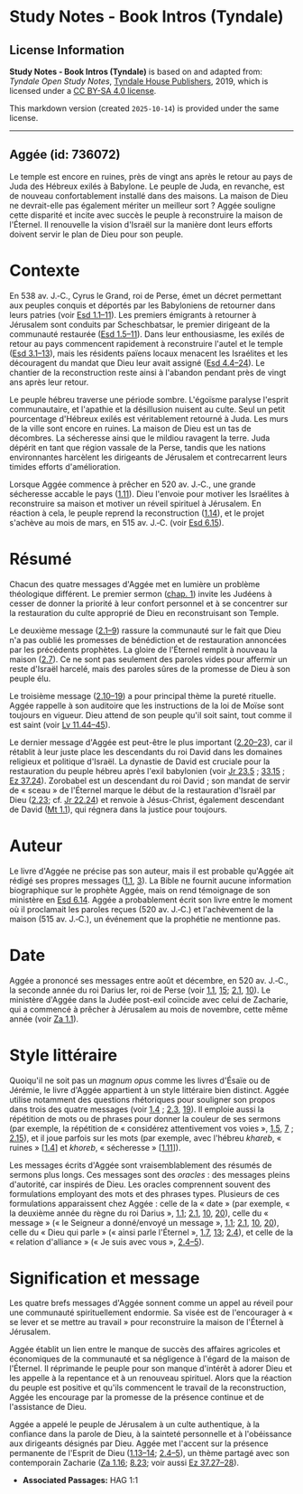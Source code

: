 # Study Notes - Book Intros (Tyndale)

## License Information

**Study Notes - Book Intros (Tyndale)** is based on and adapted from: _Tyndale Open Study Notes_, [Tyndale House Publishers](https://tyndaleopenresources.com/), 2019, which is licensed under a [CC BY-SA 4.0 license](https://creativecommons.org/licenses/by-sa/4.0/legalcode.en).

This markdown version (created `2025-10-14`) is provided under the same license.



--------------------------------

## Aggée (id: 736072)

Le temple est encore en ruines, près de vingt ans après le retour au pays de Juda des Hébreux exilés à Babylone. Le peuple de Juda, en revanche, est de nouveau confortablement installé dans des maisons. La maison de Dieu ne devrait\-elle pas également mériter un meilleur sort ? Aggée souligne cette disparité et incite avec succès le peuple à reconstruire la maison de l'Éternel. Il renouvelle la vision d'Israël sur la manière dont leurs efforts doivent servir le plan de Dieu pour son peuple.

Contexte
========

En 538 av. J.‑C., Cyrus le Grand, roi de Perse, émet un décret permettant aux peuples conquis et déportés par les Babyloniens de retourner dans leurs patries (voir [Esd 1\.1–11](https://ref.ly/Ezra1:1-Ezra1:11)). Les premiers émigrants à retourner à Jérusalem sont conduits par Scheschbatsar, le premier dirigeant de la communauté restaurée ([Esd 1\.5–11](https://ref.ly/Ezra1:5-Ezra1:11)). Dans leur enthousiasme, les exilés de retour au pays commencent rapidement à reconstruire l'autel et le temple ([Esd 3\.1–13](https://ref.ly/Ezra3:1-Ezra3:13)), mais les résidents païens locaux menacent les Israélites et les découragent du mandat que Dieu leur avait assigné ([Esd 4\.4–24](https://ref.ly/Ezra4:4-Ezra4:24)). Le chantier de la reconstruction reste ainsi à l'abandon pendant près de vingt ans après leur retour.

Le peuple hébreu traverse une période sombre. L'égoïsme paralyse l'esprit communautaire, et l'apathie et la désillusion nuisent au culte. Seul un petit pourcentage d'Hébreux exilés est véritablement retourné à Juda. Les murs de la ville sont encore en ruines. La maison de Dieu est un tas de décombres. La sécheresse ainsi que le mildiou ravagent la terre. Juda dépérit en tant que région vassale de la Perse, tandis que les nations environnantes harcèlent les dirigeants de Jérusalem et contrecarrent leurs timides efforts d'amélioration.

Lorsque Aggée commence à prêcher en 520 av. J.‑C., une grande sécheresse accable le pays ([1\.11](https://ref.ly/Hag1:11)). Dieu l'envoie pour motiver les Israélites à reconstruire sa maison et motiver un réveil spirituel à Jérusalem. En réaction à cela, le peuple reprend la reconstruction ([1\.14](https://ref.ly/Hag1:14)), et le projet s'achève au mois de mars, en 515 av. J.‑C. (voir [Esd 6\.15](https://ref.ly/Ezra6:15)).

Résumé
======

Chacun des quatre messages d'Aggée met en lumière un problème théologique différent. Le premier sermon ([chap. 1](https://ref.ly/Hag1:1-Hag1:15)) invite les Judéens à cesser de donner la priorité à leur confort personnel et à se concentrer sur la restauration du culte approprié de Dieu en reconstruisant son Temple.

Le deuxième message ([2\.1–9](https://ref.ly/Hag2:1-Hag2:9)) rassure la communauté sur le fait que Dieu n'a pas oublié les promesses de bénédiction et de restauration annoncées par les précédents prophètes. La gloire de l'Éternel remplit à nouveau la maison ([2\.7](https://ref.ly/Hag2:7)). Ce ne sont pas seulement des paroles vides pour affermir un reste d'Israël harcelé, mais des paroles sûres de la promesse de Dieu à son peuple élu.

Le troisième message ([2\.10–19](https://ref.ly/Hag2:10-Hag2:19)) a pour principal thème la pureté rituelle. Aggée rappelle à son auditoire que les instructions de la loi de Moïse sont toujours en vigueur. Dieu attend de son peuple qu'il soit saint, tout comme il est saint (voir [Lv 11\.44–45](https://ref.ly/Lev11:44-Lev11:45)).

Le dernier message d'Aggée est peut\-être le plus important ([2\.20–23](https://ref.ly/Hag2:20-Hag2:23)), car il rétablit à leur juste place les descendants du roi David dans les domaines religieux et politique d'Israël. La dynastie de David est cruciale pour la restauration du peuple hébreu après l'exil babylonien (voir [Jr 23\.5](https://ref.ly/Jer23:5) ; [33\.15](https://ref.ly/Jer33:15) ; [Ez 37\.24](https://ref.ly/Ezek37:24)). Zorobabel est un descendant du roi David ; son mandat de servir de « sceau » de l'Éternel marque le début de la restauration d'Israël par Dieu ([2\.23](https://ref.ly/Hag2:23); cf. [Jr 22\.24](https://ref.ly/Jer22:24)) et renvoie à Jésus\-Christ, également descendant de David ([Mt 1\.1](https://ref.ly/Matt1:1)), qui régnera dans la justice pour toujours.

Auteur
======

Le livre d'Aggée ne précise pas son auteur, mais il est probable qu'Aggée ait rédigé ses propres messages ([1\.1](https://ref.ly/Hag1:1), [3](https://ref.ly/Hag1:3)). La Bible ne fournit aucune information biographique sur le prophète Aggée, mais on rend témoignage de son ministère en [Esd 6\.14](https://ref.ly/Ezra6:14). Aggée a probablement écrit son livre entre le moment où il proclamait les paroles reçues (520 av. J.‑C.) et l'achèvement de la maison (515 av. J.‑C.), un événement que la prophétie ne mentionne pas.

Date
====

Aggée a prononcé ses messages entre août et décembre, en 520 av. J.‑C., la seconde année du roi Darius Ier, roi de Perse (voir [1\.1](https://ref.ly/Hag1:1), [15](https://ref.ly/Hag1:15); [2\.1](https://ref.ly/Hag2:1), [10](https://ref.ly/Hag2:10)). Le ministère d'Aggée dans la Judée post\-exil coïncide avec celui de Zacharie, qui a commencé à prêcher à Jérusalem au mois de novembre, cette même année (voir [Za 1\.1](https://ref.ly/Zech1:1)).

Style littéraire
================

Quoiqu'il ne soit pas un *magnum opus* comme les livres d'Ésaïe ou de Jérémie, le livre d'Aggée appartient à un style littéraire bien distinct. Aggée utilise notamment des questions rhétoriques pour souligner son propos dans trois des quatre messages (voir [1\.4](https://ref.ly/Hag1:4) ; [2\.3](https://ref.ly/Hag2:3), [19](https://ref.ly/Hag2:19)). Il emploie aussi la répétition de mots ou de phrases pour donner la couleur de ses sermons (par exemple, la répétition de « considérez attentivement vos voies », [1\.5](https://ref.ly/Hag1:5), [7](https://ref.ly/Hag1:7) ; [2\.15](https://ref.ly/Hag2:15)), et il joue parfois sur les mots (par exemple, avec l'hébreu *khareb*, « ruines » \[[1\.4](https://ref.ly/Hag1:4)] et *khoreb*, « sécheresse » \[[1\.11](https://ref.ly/Hag1:11)]).

Les messages écrits d'Aggée sont vraisemblablement des résumés de sermons plus longs. Ces messages sont des *oracles* : des messages pleins d'autorité, car inspirés de Dieu. Les oracles comprennent souvent des formulations employant des mots et des phrases types. Plusieurs de ces formulations apparaissent chez Aggée : celle de la « date » (par exemple, « la deuxième année du règne du roi Darius », [1\.1](https://ref.ly/Hag1:1); [2\.1](https://ref.ly/Hag2:1), [10](https://ref.ly/Hag2:10), [20](https://ref.ly/Hag2:20)), celle du « message » (« le Seigneur a donné/envoyé un message », [1\.1](https://ref.ly/Hag1:1); [2\.1](https://ref.ly/Hag2:1), [10](https://ref.ly/Hag2:10), [20](https://ref.ly/Hag2:20)), celle du « Dieu qui parle » (« ainsi parle l'Éternel », [1\.7](https://ref.ly/Hag1:7), [13](https://ref.ly/Hag1:13); [2\.4](https://ref.ly/Hag2:4)), et celle de la « relation d'alliance » (« Je suis avec vous », [2\.4–5](https://ref.ly/Hag2:4-Hag2:5)).

Signification et message
========================

Les quatre brefs messages d'Aggée sonnent comme un appel au réveil pour une communauté spirituellement endormie. Sa visée est de l'encourager à « se lever et se mettre au travail » pour reconstruire la maison de l'Éternel à Jérusalem.

Aggée établit un lien entre le manque de succès des affaires agricoles et économiques de la communauté et sa négligence à l'égard de la maison de l'Éternel. Il réprimande le peuple pour son manque d'intérêt à adorer Dieu et les appelle à la repentance et à un renouveau spirituel. Alors que la réaction du peuple est positive et qu'ils commencent le travail de la reconstruction, Aggée les encourage par la promesse de la présence continue et de l'assistance de Dieu.

Aggée a appelé le peuple de Jérusalem à un culte authentique, à la confiance dans la parole de Dieu, à la sainteté personnelle et à l'obéissance aux dirigeants désignés par Dieu. Aggée met l'accent sur la présence permanente de l'Esprit de Dieu ([1\.13–14](https://ref.ly/Hag1:13-Hag1:14); [2\.4–5](https://ref.ly/Hag2:4-Hag2:5)), un thème partagé avec son contemporain Zacharie ([Za 1\.16](https://ref.ly/Zech1:16); [8\.23](https://ref.ly/Zech8:23); voir aussi [Ez 37\.27–28](https://ref.ly/Ezek37:27-Ezek37:28)).

* **Associated Passages:** HAG 1:1

